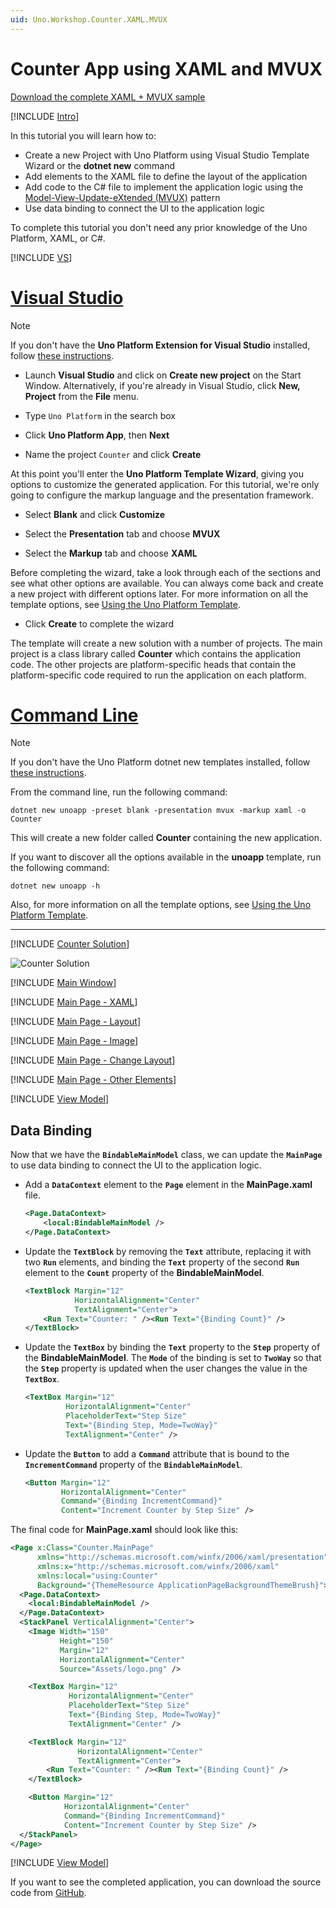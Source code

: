 ```yaml
---
uid: Uno.Workshop.Counter.XAML.MVUX
---
```


# Counter App using XAML and MVUX

[Download the complete XAML + MVUX sample](https://github.com/unoplatform/Uno.GettingStartedTutorial/tree/master/src/Counter/XAML-MVUX)  

[!INCLUDE [Intro](include-intro.md)]

In this tutorial you will learn how to:

- Create a new Project with Uno Platform using Visual Studio Template Wizard or the **dotnet new** command
- Add elements to the XAML file to define the layout of the application
- Add code to the C# file to implement the application logic using the [Model-View-Update-eXtended (MVUX)](xref:Uno.Extensions.Mvux.Overview) pattern
- Use data binding to connect the UI to the application logic

To complete this tutorial you don't need any prior knowledge of the Uno Platform, XAML, or C#.

[!INCLUDE [VS](include-create.md)]

# [Visual Studio](#tab/vs)

> [!NOTE]
> If you don't have the **Uno Platform Extension for Visual Studio** installed, follow [these instructions](xref:Uno.GetStarted.vs2022).

- Launch **Visual Studio** and click on **Create new project** on the Start Window. Alternatively, if you're already in Visual Studio, click **New, Project** from the **File** menu.

- Type `Uno Platform` in the search box

- Click **Uno Platform App**, then **Next**

- Name the project `Counter` and click **Create**

At this point you'll enter the **Uno Platform Template Wizard**, giving you options to customize the generated application. For this tutorial, we're only going to configure the markup language and the presentation framework.

- Select **Blank** and click **Customize**

- Select the **Presentation** tab and choose **MVUX**

- Select the **Markup** tab and choose **XAML**

Before completing the wizard, take a look through each of the sections and see what other options are available. You can always come back and create a new project with different options later. For more information on all the template options, see [Using the Uno Platform Template](xref:Uno.GettingStarted.UsingWizard).

- Click **Create** to complete the wizard

The template will create a new solution with a number of projects. The main project is a class library called **Counter** which contains the application code. The other projects are platform-specific heads that contain the platform-specific code required to run the application on each platform.

# [Command Line](#tab/cli)

> [!NOTE]
> If you don't have the Uno Platform dotnet new templates installed, follow [these instructions](xref:Uno.GetStarted.dotnet-new).

From the command line, run the following command:

```
dotnet new unoapp -preset blank -presentation mvux -markup xaml -o Counter
```

This will create a new folder called **Counter** containing the new application.

If you want to discover all the options available in the **unoapp** template, run the following command:

```
dotnet new unoapp -h
```

Also, for more information on all the template options, see [Using the Uno Platform Template](xref:Uno.GettingStarted.UsingWizard).

---

[!INCLUDE [Counter Solution](include-solution.md)]

![Counter Solution](Assets/counter-solution-xaml.png)

[!INCLUDE [Main Window](include-mainwindow.md)]

[!INCLUDE [Main Page - XAML](include-mainpage-xaml.md)]

[!INCLUDE [Main Page - Layout](include-mainpage-layout.md)]

[!INCLUDE [Main Page - Image](include-image-xaml.md)]

[!INCLUDE [Main Page - Change Layout](include-mainpage-change-layout.md)]

[!INCLUDE [Main Page - Other Elements](include-elements-xaml.md)]

[!INCLUDE [View Model](include-mvux.md)]

## Data Binding

Now that we have the **`BindableMainModel`** class, we can update the **`MainPage`** to use data binding to connect the UI to the application logic.

- Add a **`DataContext`** element to the **`Page`** element in the **MainPage.xaml** file.

    ```xml
    <Page.DataContext>
        <local:BindableMainModel />
    </Page.DataContext>
    ```

- Update the **`TextBlock`** by removing the **`Text`** attribute, replacing it with two **`Run`** elements, and binding the **`Text`** property of the second **`Run`** element to the **`Count`** property of the **BindableMainModel**.

    ```xml
    <TextBlock Margin="12"
               HorizontalAlignment="Center"
               TextAlignment="Center">
        <Run Text="Counter: " /><Run Text="{Binding Count}" />
    </TextBlock>
    ```

- Update the **`TextBox`** by binding the **`Text`** property to the **`Step`** property of the **BindableMainModel**. The **`Mode`** of the binding is set to **`TwoWay`** so that the **`Step`** property is updated when the user changes the value in the **`TextBox`**.

    ```xml
    <TextBox Margin="12"
             HorizontalAlignment="Center"
             PlaceholderText="Step Size"
             Text="{Binding Step, Mode=TwoWay}"
             TextAlignment="Center" />
    ```

- Update the **`Button`** to add a **`Command`** attribute that is bound to the **`IncrementCommand`** property of the **`BindableMainModel`**.

    ```xml
    <Button Margin="12"
            HorizontalAlignment="Center"
            Command="{Binding IncrementCommand}"
            Content="Increment Counter by Step Size" />
    ```

The final code for **MainPage.xaml** should look like this:

```xml
<Page x:Class="Counter.MainPage"
      xmlns="http://schemas.microsoft.com/winfx/2006/xaml/presentation"
      xmlns:x="http://schemas.microsoft.com/winfx/2006/xaml"
      xmlns:local="using:Counter"
      Background="{ThemeResource ApplicationPageBackgroundThemeBrush}">
  <Page.DataContext>
    <local:BindableMainModel />
  </Page.DataContext>
  <StackPanel VerticalAlignment="Center">
    <Image Width="150"
           Height="150"
           Margin="12"
           HorizontalAlignment="Center"
           Source="Assets/logo.png" />

    <TextBox Margin="12"
             HorizontalAlignment="Center"
             PlaceholderText="Step Size"
             Text="{Binding Step, Mode=TwoWay}"
             TextAlignment="Center" />

    <TextBlock Margin="12"
               HorizontalAlignment="Center"
               TextAlignment="Center">
        <Run Text="Counter: " /><Run Text="{Binding Count}" />
    </TextBlock>

    <Button Margin="12"
            HorizontalAlignment="Center"
            Command="{Binding IncrementCommand}"
            Content="Increment Counter by Step Size" />
  </StackPanel>
</Page>
```

[!INCLUDE [View Model](include-wrap.md)]

If you want to see the completed application, you can download the source code from [GitHub](https://github.com/unoplatform/Uno.GettingStartedTutorial/tree/master/src/Counter/XAML-MVUX).
